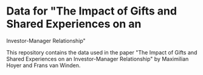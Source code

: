 # Data for "The Impact of Gifts and Shared Experiences on an 
Investor-Manager Relationship"

This repository contains the data used in the paper "The Impact of Gifts and Shared Experiences on an Investor-Manager Relationship" by Maximilian Hoyer and Frans van Winden.
